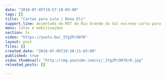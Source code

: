 ```yaml
---
date: "2018-07-05T19:57:18-03:00"
tags: []
title: "Cartas para Lula | Dona Eli"
support_line: Assentada do MST do Rio Grande do Sul escreve carta para Lula
menu: lutas e mobilizações
section: tv
video: "https://youtu.be/_IYgZPc9Df8"
layout: post
files: []
created_date: "2018-07-05T19:58:11-03:00"
published: true
video_thumbnail: "http://img.youtube.com/vi/_IYgZPc9Df8/0.jpg"
releated_posts: []

---
```

